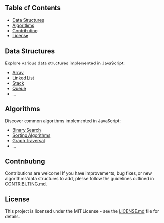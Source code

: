 
## Table of Contents

- [Data Structures](#data-structures)
- [Algorithms](#algorithms)
- [Contributing](#contributing)
- [License](#license)

## Data Structures

Explore various data structures implemented in JavaScript:

- [Array](src/data-structures/array.js)
- [Linked List](src/data-structures/linked-list.js)
- [Stack](src/data-structures/stack.js)
- [Queue](src/data-structures/queue.js)
- ...

## Algorithms

Discover common algorithms implemented in JavaScript:

- [Binary Search](src/algorithms/binary-search.js)
- [Sorting Algorithms](src/algorithms/sorting/)
- [Graph Traversal](src/algorithms/graph-traversal.js)
- ...

## Contributing

Contributions are welcome! If you have improvements, bug fixes, or new algorithms/data structures to add, please follow the guidelines outlined in [CONTRIBUTING.md](CONTRIBUTING.md).

## License

This project is licensed under the MIT License - see the [LICENSE.md](LICENSE.md) file for details.

